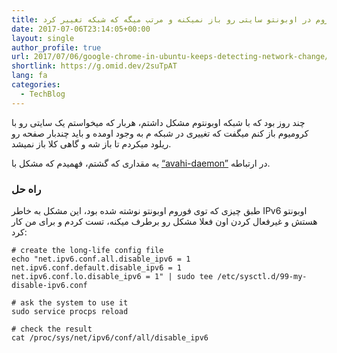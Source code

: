 ```yaml
---
title: گوگل کروم در اوبونتو سایتی رو باز نمیکنه و مرتب میگه که شبکه تغییر کرد
date: 2017-07-06T23:14:05+00:00
layout: single
author_profile: true
url: 2017/07/06/google-chrome-in-ubuntu-keeps-detecting-network-change/
shortlink: https://g.omid.dev/2suTpAT
lang: fa
categories: 
  - TechBlog
---
```

چند روز بود که با شبکه اوبونتوم مشکل داشتم، هربار که میخواستم یک سایتی رو با کرومیوم باز کنم میگفت که تغییری در شبکه م به وجود اومده و باید چندبار صفحه رو ریلود میکردم تا باز شه و گاهی کلا باز نمیشد.

یه مقداری که گشتم، فهمیدم که مشکل با [“avahi-daemon”](https://askubuntu.com/questions/905866/new-ubuntu-17-04-problem-your-connection-was-interrupted) در ارتباطه.

### راه حل

طبق چیزی که توی فوروم اوبونتو نوشته شده بود، این مشکل به خاطر IPv6 اوبونتو هستش و غیرفعال کردن اون فعلا مشکل رو برطرف میکنه، تست کردم و برای من کار کرد:

```shell
# create the long-life config file
echo "net.ipv6.conf.all.disable_ipv6 = 1
net.ipv6.conf.default.disable_ipv6 = 1
net.ipv6.conf.lo.disable_ipv6 = 1" | sudo tee /etc/sysctl.d/99-my-disable-ipv6.conf

# ask the system to use it
sudo service procps reload

# check the result
cat /proc/sys/net/ipv6/conf/all/disable_ipv6
```

&nbsp;